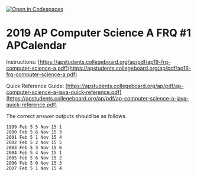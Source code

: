 [![Open in Codespaces](https://classroom.github.com/assets/launch-codespace-7f7980b617ed060a017424585567c406b6ee15c891e84e1186181d67ecf80aa0.svg)](https://classroom.github.com/open-in-codespaces?assignment_repo_id=14931418)
# 2019  AP Computer Science A FRQ #1 APCalendar

Instructions:  [https://apstudents.collegeboard.org/ap/pdf/ap19-frq-computer-science-a.pdf](https://apstudents.collegeboard.org/ap/pdf/ap19-frq-computer-science-a.pdf) 

Quick Reference Guide:  [https://apstudents.collegeboard.org/ap/pdf/ap-computer-science-a-java-quick-reference.pdf](https://apstudents.collegeboard.org/ap/pdf/ap-computer-science-a-java-quick-reference.pdf) 

 The correct answer outputs should be as follows.   

 

```
1999 Feb 5 5 Nov 15 1
2000 Feb 5 6 Nov 15 3
2001 Feb 5 1 Nov 15 4
2002 Feb 5 2 Nov 15 5
2003 Feb 5 3 Nov 15 6
2004 Feb 5 4 Nov 15 1
2005 Feb 5 6 Nov 15 2
2006 Feb 5 0 Nov 15 3
2007 Feb 5 1 Nov 15 4
```
